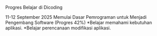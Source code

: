 Progres Belajar di Dicoding

11-12 September 2025
Memulai Dasar Pemrograman untuk Menjadi Pengembang Software (Progres 42%)
*Belajar memahami kebutuhan aplikasi.
*Belajar perencanaan modifikasi aplikasi. 
